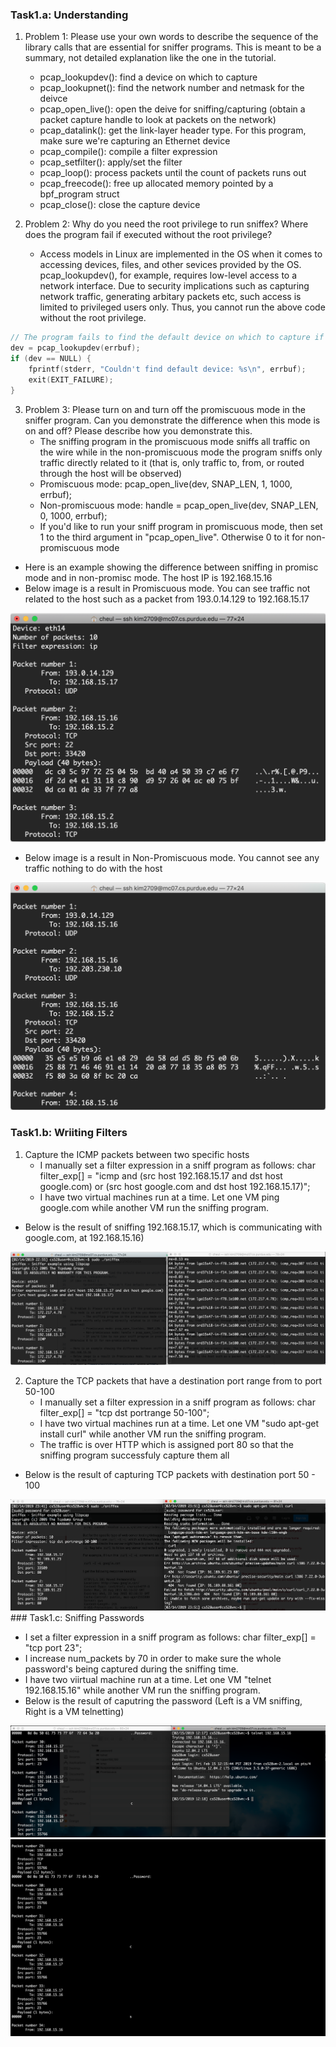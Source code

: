 ### Task1.a: Understanding

1. Problem 1: Please use your own words to describe the sequence of the library calls that are essential for sniffer programs. This is meant to be a summary, not detailed explanation like the one in the tutorial.
	- pcap_lookupdev(): find a device on which to capture
	- pcap_lookupnet(): find the network number and netmask for the deivce
	- pcap_open_live(): open the deive for sniffing/capturing (obtain a packet capture handle to look at packets on the network)
	- pcap_datalink(): get the link-layer header type. For this program, make sure we're capturing an Ethernet device
	- pcap_compile(): compile a filter expression
	- pcap_setfilter(): apply/set the filter
	- pcap_loop(): process packets until the count of packets runs out
	- pcap_freecode(): free up allocated memory pointed by a bpf_program struct
	- pcap_close(): close the capture device

2. Problem 2: Why do you need the root privilege to run sniffex? Where does the program fail if executed without the root privilege?
	- Access models in Linux are implemented in the OS when it comes to accessing devices, files, and other sevices provided by the OS. pcap_lookupdev(), for example, requires low-level access to a network interface. Due to security implications such as capturing network traffic, generating arbitary packets etc, such access is limited to privileged users only. Thus, you cannot run the above code without the root privilege. 
 
```c
// The program fails to find the default device on which to capture if executed without no root privilege
dev = pcap_lookupdev(errbuf);
if (dev == NULL) {
	fprintf(stderr, "Couldn't find default device: %s\n", errbuf);
	exit(EXIT_FAILURE);
}
```


3. Problem 3: Please turn on and turn off the promiscuous mode in the sniffer program. Can you demonstrate the difference when this mode is on and off? Please describe how you demonstrate this.
	- The sniffing program in the promiscuous mode sniffs all traffic on the wire while in the non-promiscuous mode the program sniffs only traffic directly related to it (that is, only traffic to, from, or routed through the host will be observed)
	- Promiscuous mode: pcap_open_live(dev, SNAP_LEN, 1, 1000, errbuf);
	- Non-promiscuous mode: handle = pcap_open_live(dev, SNAP_LEN, 0, 1000, errbuf);
	- If you'd like to run your sniff program in promiscuous mode, then set 1 to the third argument in "pcap_open_live". Otherwise 0 to it for non-promiscuous mode

- Here is an example showing the difference between sniffing in promisc mode and in non-promisc mode. The host IP is 192.168.15.16
- Below image is a result in Promiscuous mode. You can see traffic not related to the host such as a packet from 193.0.14.129 to 192.168.15.17
<img src = "images/part1/Promiscuous.png" width ="550">

- Below image is a result in Non-Promiscuous mode. You cannot see any traffic nothing to do with the host
<img src = "images/part1/Nonpromiscuous.png" width = "550">


### Task1.b: Wriiting Filters

1. Capture the ICMP packets between two specific hosts
	- I manually set a filter expression in a sniff program as follows: char filter_exp[] = "icmp and (src host 192.168.15.17 and dst host google.com) or (src host google.com and dst host 192.168.15.17)";
	- I have two virtual machines run at a time. Let one VM ping google.com while another VM run the sniffing program.
	
- Below is the result of sniffing 192.168.15.17, which is communicating with google.com, at 192.168.15.16)
<img src = "images/part1/icmp.png">

2. Capture the TCP packets that have a destination port range from to port 50-100
	- I manually set a filter expression in a sniff program as follows: char filter_exp[] = "tcp dst portrange 50-100";
	- I have two virtual machines run at a time. Let one VM "sudo apt-get install curl" while another VM run the sniffing program.
	- The traffic is over HTTP which is assigned port 80 so that the sniffing program successfuly capture them all	

- Below is the result of capturing TCP packets with destination port 50 - 100
<img src = "images/part1/tcpport50_100.png">

<br />
### Task1.c: Sniffing Passwords

- I set a filter expression in a sniff program as follows: char filter_exp[] = "tcp port 23";
- I increase num_packets by 70 in order to make sure the whole password's being captured during the sniffing time.
- I have two viirtual machine run at a time. Let one VM "telnet 192.168.15.16" while another VM run the sniffing program.
- Below is the result of caputring the password (Left is a VM sniffing, Right is a VM telnetting)
<img src = "images/part1/telnet.png">
<img src = "images/part1/password.png", width = 700>
